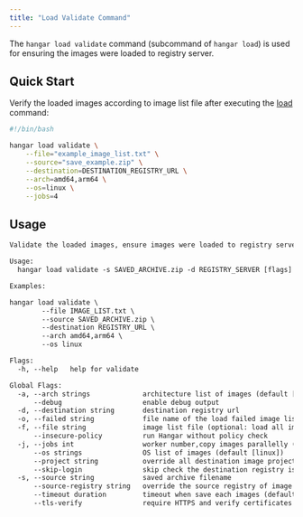 ```yaml
---
title: "Load Validate Command"
---
```


The `hangar load validate` command (subcommand of `hangar load`) is used for ensuring the images were loaded to registry server.

## Quick Start

Verify the loaded images according to image list file after executing the [load](/docs/v1.8/load/load#quick-start) command:

```bash
#!/bin/bash

hangar load validate \
    --file="example_image_list.txt" \
    --source="save_example.zip" \
    --destination=DESTINATION_REGISTRY_URL \
    --arch=amd64,arm64 \
    --os=linux \
    --jobs=4
```

## Usage

```txt title="hangar load validate --help"
Validate the loaded images, ensure images were loaded to registry server

Usage:
  hangar load validate -s SAVED_ARCHIVE.zip -d REGISTRY_SERVER [flags]

Examples:

hangar load validate \
        --file IMAGE_LIST.txt \
        --source SAVED_ARCHIVE.zip \
        --destination REGISTRY_URL \
        --arch amd64,arm64 \
        --os linux

Flags:
  -h, --help   help for validate

Global Flags:
  -a, --arch strings             architecture list of images (default [amd64,arm64])
      --debug                    enable debug output
  -d, --destination string       destination registry url
  -o, --failed string            file name of the load failed image list (default "load-failed.txt")
  -f, --file string              image list file (optional: load all images from archive if not provided)
      --insecure-policy          run Hangar without policy check
  -j, --jobs int                 worker number,copy images parallelly (1-20) (default 1)
      --os strings               OS list of images (default [linux])
      --project string           override all destination image projects
      --skip-login               skip check the destination registry is logged in (used in shell script)
  -s, --source string            saved archive filename
      --source-registry string   override the source registry of image list
      --timeout duration         timeout when save each images (default 10m0s)
      --tls-verify               require HTTPS and verify certificates
```
